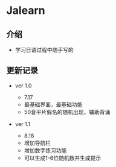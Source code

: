 # Jalearn
## 介绍
- 学习日语过程中随手写的
## 更新记录
- ver 1.0
  - 7.17
  - 最基础界面，最基础功能
  - 50音平片假名的随机出现，辅助背诵

- ver 1.1
  - 8.18
  - 增加导航栏
  - 增加数字练习功能
  - 可以生成1-6位随机数并生成提示